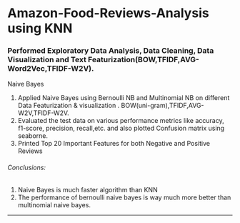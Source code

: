 # Amazon-Food-Reviews-Analysis using KNN

### Performed Exploratory Data Analysis, Data Cleaning, Data Visualization and Text Featurization(BOW,TFIDF,AVG-Word2Vec,TFIDF-W2V).                                                                                                        

Naive Bayes
1. Applied Naive Bayes using Bernoulli NB and Multinomial NB on different Data Featurization & visualization . BOW(uni-gram),TFIDF,AVG-W2V,TFIDF-W2V. 
2. Evaluated the test data on various performance metrics like accuracy, f1-score, precision, recall,etc. and also plotted Confusion matrix using seaborne.
3. Printed Top 20 Important Features for both Negative and Positive Reviews

###### Conclusions:
1. Naive Bayes is much faster algorithm than KNN
2. The performance of bernoulli naive bayes is way much more better than multinomial naive bayes.
<hr>
